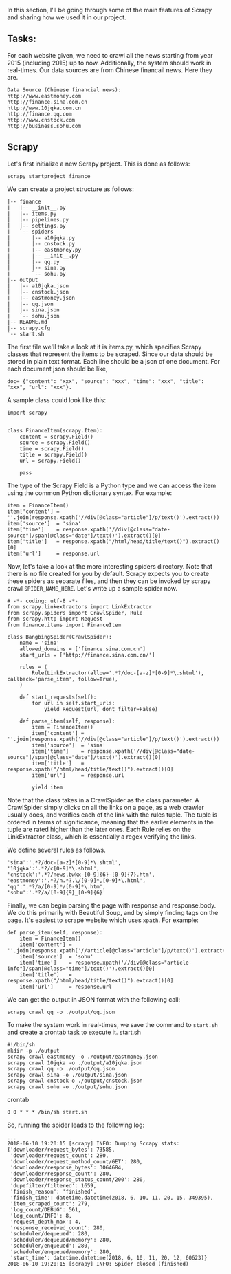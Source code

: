 In this section, I'll be going through some of the main features of Scrapy and sharing how we used it in our project.

## Tasks:

For each website given, we need to crawl all the news starting from year 2015 (including 2015) up to now. Additionally, the system should work in real-times.
Our data sources are from Chinese financail news. Here they are.
```
Data Source (Chinese financial news):
http://www.eastmoney.com
http://finance.sina.com.cn
http://www.10jqka.com.cn
http://finance.qq.com
http://www.cnstock.com
http://business.sohu.com
```

## Scrapy

Let's first initialize a new Scrapy project. This is done as follows:
```
scrapy startproject finance
```
We can create a project structure as follows:
```
|-- finance
|   |-- __init__.py
|   |-- items.py
|   |-- pipelines.py
|   |-- settings.py
|   `-- spiders
|       |-- a10jqka.py
|       |-- cnstock.py
|       |-- eastmoney.py
|       |-- __init__.py
|       |-- qq.py
|       |-- sina.py
|       `-- sohu.py
|-- output
|   |-- a10jqka.json
|   |-- cnstock.json
|   |-- eastmoney.json
|   |-- qq.json
|   |-- sina.json
|   `-- sohu.json
|-- README.md
|-- scrapy.cfg
`-- start.sh
```

The first file we'll take a look at it is items.py, which specifies Scrapy classes that represent the items to be scraped.
Since our data should be stored in plain text format. Each line should be a json of one document. For each document json should be like,

```
doc= {"content": "xxx", "source": "xxx", "time": "xxx", "title": "xxx", "url": "xxx"}.
```

A sample class could look like this:
```
import scrapy


class FinanceItem(scrapy.Item):
    content = scrapy.Field()
    source = scrapy.Field()
    time = scrapy.Field()
    title = scrapy.Field()
    url = scrapy.Field()

    pass
```

The type of the Scrapy Field is a Python type and we can access the item using the common Python dictionary syntax.
For example:
```
item = FinanceItem()
item['content'] = ''.join(response.xpath('//div[@class="article"]/p/text()').extract())
item['source']  = 'sina'
item['time']    = response.xpath('//div[@class="date-source"]/span[@class="date"]/text()').extract()[0]
item['title']   = response.xpath("/html/head/title/text()").extract()[0]
item['url']     = response.url
```

Now, let's take a look at the more interesting spiders directory. Note that there is no file created for you by default. Scrapy expects you to create these spiders as separate files, and then they can be invoked by scrapy crawl `SPIDER_NAME_HERE`. Let's write up a sample spider now.

```
# -*- coding: utf-8 -*-
from scrapy.linkextractors import LinkExtractor
from scrapy.spiders import CrawlSpider, Rule
from scrapy.http import Request
from finance.items import FinanceItem

class BangbingSpider(CrawlSpider):
    name = 'sina'
    allowed_domains = ['finance.sina.com.cn']
    start_urls = ['http://finance.sina.com.cn/']

    rules = (
        Rule(LinkExtractor(allow='.*?/doc-[a-z]*[0-9]*\.shtml'), callback='parse_item', follow=True),
    )

    def start_requests(self):
        for url in self.start_urls:
            yield Request(url, dont_filter=False)

    def parse_item(self, response):
        item = FinanceItem()
        item['content'] = ''.join(response.xpath('//div[@class="article"]/p/text()').extract())
        item['source']  = 'sina'
        item['time']    = response.xpath('//div[@class="date-source"]/span[@class="date"]/text()').extract()[0]
        item['title']   = response.xpath("/html/head/title/text()").extract()[0]
        item['url']     = response.url

        yield item
```

Note that the class takes in a CrawlSpider as the class parameter. A CrawlSpider simply clicks on all the links on a page, as a web crawler usually does, and verifies each of the link with the rules tuple. The tuple is ordered in terms of significance, meaning that the earlier elements in the tuple are rated higher than the later ones. Each Rule relies on the LinkExtractor class, which is essentially a regex verifying the links.

We define several rules as follows.
```
'sina':'.*?/doc-[a-z]*[0-9]*\.shtml',
'10jqka':'.*?/c[0-9]*\.shtml',
'cnstock':'.*?/news,bwkx-[0-9]{6}-[0-9]{7}.htm',
'eastmoney':'.*?/n.*?.\/[0-9]*,[0-9]*\.html',
'qq':'.*?/a/[0-9]*/[0-9]*\.htm',
'sohu':'.*?/a/[0-9]{9}_[0-9]{6}'
```

Finally, we can begin parsing the page with response and response.body. We do this primarily with Beautiful Soup, and by simply finding tags on the page. It's easiest to scrape website which uses `xpath`.
For example:
```
def parse_item(self, response):
    item = FinanceItem()
    item['content'] = ''.join(response.xpath('//article[@class="article"]/p/text()').extract())
    item['source']  = 'sohu'
    item['time']    = response.xpath('//div[@class="article-info"]/span[@class="time"]/text()').extract()[0]
    item['title']   = response.xpath("/html/head/title/text()").extract()[0]
    item['url']     = response.url
```

We can get the output in JSON format with the following call:
```
scrapy crawl qq -o ./output/qq.json
```

To make the system work in real-times, we save the command to `start.sh` and create a crontab task to execute it.
start.sh
```
#!/bin/sh
mkdir -p ./output
scrapy crawl eastmoney -o ./output/eastmoney.json
scrapy crawl 10jqka -o ./output/a10jqka.json
scrapy crawl qq -o ./output/qq.json
scrapy crawl sina -o ./output/sina.json
scrapy crawl cnstock-o ./output/cnstock.json
scrapy crawl sohu -o ./output/sohu.json
```

crontab
```
0 0 * * * /bin/sh start.sh
```

So, running the spider leads to the following log:
```
...
2018-06-10 19:20:15 [scrapy] INFO: Dumping Scrapy stats:
{'downloader/request_bytes': 73585,
 'downloader/request_count': 280,
 'downloader/request_method_count/GET': 280,
 'downloader/response_bytes': 3064684,
 'downloader/response_count': 280,
 'downloader/response_status_count/200': 280,
 'dupefilter/filtered': 1659,
 'finish_reason': 'finished',
 'finish_time': datetime.datetime(2018, 6, 10, 11, 20, 15, 349395),
 'item_scraped_count': 279,
 'log_count/DEBUG': 561,
 'log_count/INFO': 8,
 'request_depth_max': 4,
 'response_received_count': 280,
 'scheduler/dequeued': 280,
 'scheduler/dequeued/memory': 280,
 'scheduler/enqueued': 280,
 'scheduler/enqueued/memory': 280,
 'start_time': datetime.datetime(2018, 6, 10, 11, 20, 12, 60623)}
2018-06-10 19:20:15 [scrapy] INFO: Spider closed (finished)
```
